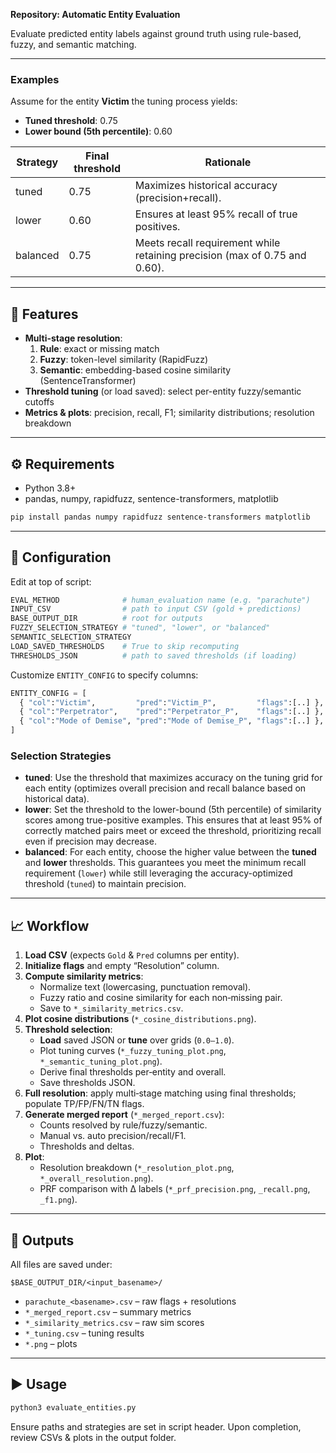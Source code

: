 **Repository: Automatic Entity Evaluation**

Evaluate predicted entity labels against ground truth using rule-based, fuzzy, and semantic matching.

---

### Examples

Assume for the entity **Victim** the tuning process yields:

- **Tuned threshold**: 0.75
- **Lower bound (5th percentile)**: 0.60

| Strategy | Final threshold | Rationale                                                                  |
| -------- | --------------- | -------------------------------------------------------------------------- |
| tuned    | 0.75            | Maximizes historical accuracy (precision+recall).                          |
| lower    | 0.60            | Ensures at least 95% recall of true positives.                             |
| balanced | 0.75            | Meets recall requirement while retaining precision (max of 0.75 and 0.60). |

---

## 🚀 Features

- **Multi-stage resolution**:
  1. **Rule**: exact or missing match
  2. **Fuzzy**: token-level similarity (RapidFuzz)
  3. **Semantic**: embedding-based cosine similarity (SentenceTransformer)
- **Threshold tuning** (or load saved): select per-entity fuzzy/semantic cutoffs
- **Metrics & plots**: precision, recall, F1; similarity distributions; resolution breakdown

---

## ⚙️ Requirements

- Python 3.8+
- pandas, numpy, rapidfuzz, sentence-transformers, matplotlib

```bash
pip install pandas numpy rapidfuzz sentence-transformers matplotlib
```

---

## 🔧 Configuration

Edit at top of script:

```python
EVAL_METHOD              # human_evaluation name (e.g. "parachute")
INPUT_CSV                # path to input CSV (gold + predictions)
BASE_OUTPUT_DIR          # root for outputs
FUZZY_SELECTION_STRATEGY # "tuned", "lower", or "balanced"
SEMANTIC_SELECTION_STRATEGY
LOAD_SAVED_THRESHOLDS    # True to skip recomputing
THRESHOLDS_JSON          # path to saved thresholds (if loading)
```

Customize `ENTITY_CONFIG` to specify columns:

```python
ENTITY_CONFIG = [
  { "col":"Victim",         "pred":"Victim_P",         "flags":[..] },
  { "col":"Perpetrator",    "pred":"Perpetrator_P",    "flags":[..] },
  { "col":"Mode of Demise", "pred":"Mode of Demise_P", "flags":[..] },
]
```

### Selection Strategies

- **tuned**: Use the threshold that maximizes accuracy on the tuning grid for each entity (optimizes overall precision and recall balance based on historical data).
- **lower**: Set the threshold to the lower-bound (5th percentile) of similarity scores among true-positive examples. This ensures that at least 95% of correctly matched pairs meet or exceed the threshold, prioritizing recall even if precision may decrease.
- **balanced**: For each entity, choose the higher value between the **tuned** and **lower** thresholds. This guarantees you meet the minimum recall requirement (`lower`) while still leveraging the accuracy-optimized threshold (`tuned`) to maintain precision.

---

## 📈 Workflow

1. **Load CSV** (expects `Gold` & `Pred` columns per entity).
2. **Initialize flags** and empty “Resolution” column.
3. **Compute similarity metrics**:
   - Normalize text (lowercasing, punctuation removal).
   - Fuzzy ratio and cosine similarity for each non‐missing pair.
   - Save to `*_similarity_metrics.csv`.
4. **Plot cosine distributions** (`*_cosine_distributions.png`).
5. **Threshold selection**:
   - **Load** saved JSON or **tune** over grids (`0.0–1.0`).
   - Plot tuning curves (`*_fuzzy_tuning_plot.png`, `*_semantic_tuning_plot.png`).
   - Derive final thresholds per‐entity and overall.
   - Save thresholds JSON.
6. **Full resolution**: apply multi‐stage matching using final thresholds; populate TP/FP/FN/TN flags.
7. **Generate merged report** (`*_merged_report.csv`):
   - Counts resolved by rule/fuzzy/semantic.
   - Manual vs. auto precision/recall/F1.
   - Thresholds and deltas.
8. **Plot**:
   - Resolution breakdown (`*_resolution_plot.png`, `*_overall_resolution.png`).
   - PRF comparison with Δ labels (`*_prf_precision.png`, `_recall.png`, `_f1.png`).

---

## 📂 Outputs

All files are saved under:

```
$BASE_OUTPUT_DIR/<input_basename>/
```

- `parachute_<basename>.csv` – raw flags + resolutions
- `*_merged_report.csv` – summary metrics
- `*_similarity_metrics.csv` – raw sim scores
- `*_tuning.csv` – tuning results
- `*.png` – plots

---

## ▶️ Usage

```bash
python3 evaluate_entities.py
```

Ensure paths and strategies are set in script header. Upon completion, review CSVs & plots in the output folder.

